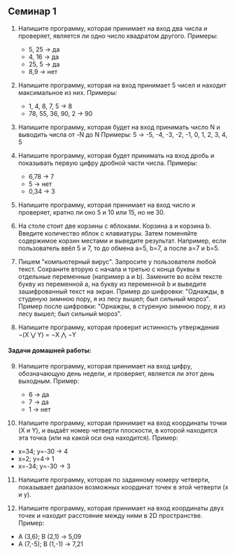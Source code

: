 ## Семинар 1
1. Напишите программу, которая принимает на вход два числа и проверяет, является ли одно число квадратом другого.
      Примеры:
   * 5, 25 -> да
   * 4, 16 -> да
   * 25, 5 -> да
   * 8,9 -> нет

2. Напишите программу, которая на вход принимает 5 чисел и находит максимальное из них.
      Примеры:
   * 1, 4, 8, 7, 5 -> 8
   * 78, 55, 36, 90, 2 -> 90

3. Напишите программу, которая будет на вход принимать число N и выводить числа от -N до N
     Примеры:
   5 -> -5, -4, -3, -2, -1, 0, 1, 2, 3, 4, 5

4. Напишите программу, которая будет принимать на вход дробь и показывать первую цифру дробной части числа.
     Примеры:
    * 6,78 -> 7
    * 5 -> нет
    * 0,34 -> 3

5. Напишите программу, которая принимает на вход число и проверяет, кратно ли оно 5 и 10 или 15, но не 30.

6.  На столе стоит две корзины с яблоками. Корзина a и корзина b.
    Введите количество яблок с клавиатуры. Затем поменяйте содержимое корзин местами и выведите результат.
    Например, если пользователь ввёл 5 и 7, то до обмена a=5, b=7, а после a=7 и b=5.

7. Пишем "компьютерный вирус". Запросите у пользователя любой текст. 
 Сохраните вторую с начала и третью с конца буквы в отдельные переменные (например a и b). 
 Замените во всём тексте букву из переменной a, на букву из переменной b 
 и выведите зашифрованный текст на экран. Пример до шифровки: 
 "Однажды, в студеную зимнюю пору, я из лесу вышел; был сильный мороз". 
 Пример после шифровки: "Орнажры, в стуреную зимнюю пору, я из лесу вышел; был сильный мороз".

8. Напишите программу, которая проверит истинность утверждения ¬(X ⋁ Y) = ¬X ⋀ ¬Y

 #### Задачи домашней работы:
9. Напишите программу, которая принимает на вход цифру, обозначающую день недели,
 и проверяет, является ли этот день выходным.
    Пример:
    * 6 -> да
    * 7 -> да
    * 1 -> нет

10. Напишите программу, которая принимает на вход координаты точки (X и Y),
и выдаёт номер четверти плоскости, в которой находится эта точка (или на какой оси она находится).
  Пример:
 * x=34; y=-30 -> 4
 * x=2; y=4-> 1
 * x=-34; y=-30 -> 3

11. Напишите программу, которая по заданному номеру четверти, 
 показывает диапазон возможных координат точек в этой четверти (x и y).

12. Напишите программу, которая принимает на вход координаты двух точек и находит расстояние между ними в 2D пространстве.
    Пример:
  * A (3,6); B (2,1) -> 5,09
  * A (7,-5); B (1,-1) -> 7,21





